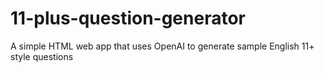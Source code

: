 # 11-plus-question-generator
A simple HTML web app that uses OpenAI to generate sample English 11+ style questions
